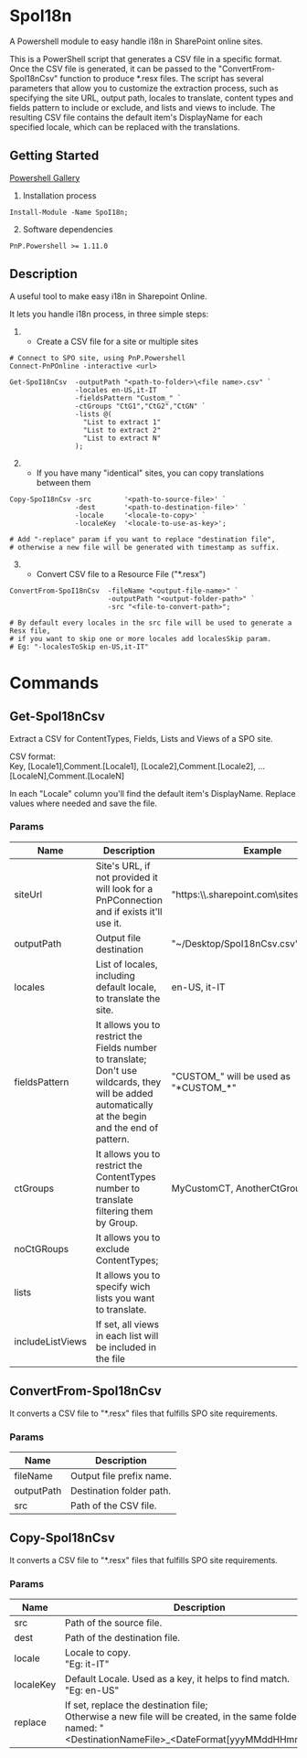# SpoI18n
A Powershell module to easy handle i18n in SharePoint online sites.

This is a PowerShell script that generates a CSV file in a specific format. 
Once the CSV file is generated, it can be passed to the "ConvertFrom-SpoI18nCsv" function to produce *.resx files. 
The script has several parameters that allow you to customize the extraction process, 
such as specifying the site URL, output path, locales to translate, 
content types and fields pattern to include or exclude, and lists and views to include. 
The resulting CSV file contains the default item's DisplayName for each specified locale, 
which can be replaced with the translations.

## Getting Started

[Powershell Gallery](https://www.powershellgallery.com/packages/SpoI18n)

1.	Installation process
  ```
  Install-Module -Name SpoI18n;
  ```
2.	Software dependencies
  ```
  PnP.Powershell >= 1.11.0
  ```

## Description 
A useful tool to make easy i18n in Sharepoint Online. 

It lets you handle i18n process, in three simple steps:

1. - Create a CSV file for a site or multiple sites   

  ```Ps1
  # Connect to SPO site, using PnP.Powershell
  Connect-PnPOnline -interactive <url>

  Get-SpoI18nCsv  -outputPath "<path-to-folder>\<file name>.csv" `
                  -locales en-US,it-IT  `
                  -fieldsPattern "Custom_" `
                  -ctGroups "CtG1","CtG2","CtGN" `
                  -lists @(
                    "List to extract 1"
                    "List to extract 2"
                    "List to extract N"
                  );
  ```

2. - If you have many "identical" sites, you can copy translations between them  
```Ps1
Copy-SpoI18nCsv -src        '<path-to-source-file>' `
                -dest       '<path-to-destination-file>' `
                -locale     '<locale-to-copy>' `
                -localeKey  '<locale-to-use-as-key>';

# Add "-replace" param if you want to replace "destination file", 
# otherwise a new file will be generated with timestamp as suffix.
```

3. - Convert CSV file to a Resource File ("*.resx")
```PS1
ConvertFrom-SpoI18nCsv  -fileName "<output-file-name>" `
                        -outputPath "<output-folder-path>" `
                        -src "<file-to-convert-path>";

# By default every locales in the src file will be used to generate a Resx file, 
# if you want to skip one or more locales add localesSkip param.  
# Eg: "-localesToSkip en-US,it-IT"
```

# Commands

## Get-SpoI18nCsv
Extract a CSV for ContentTypes, Fields, Lists and Views of a SPO site.

CSV format:   
Key, [Locale1],Comment.[Locale1], [Locale2],Comment.[Locale2], ...[LocaleN],Comment.[LocaleN]

In each "Locale" column you'll find the default item's DisplayName.
Replace values where needed and save the file. 

### Params

| Name              | Description | Example |
|-------------------|-------------|---|
| siteUrl           | Site's URL, if not provided it will look for a PnPConnection and if exists it'll use it. | "https:\\\\<tenant>.sharepoint.com\sites\<sitename>"  |
| outputPath        | Output file destination  | "~/Desktop/SpoI18nCsv.csv" |
| locales           | List of locales, including default locale, to translate the site. | en-US, it-IT |
| fieldsPattern     | It allows you to restrict the Fields number to translate; <br> Don't use wildcards, they will be added automatically at the begin and the end of pattern. |  "CUSTOM_" will be used as "\*CUSTOM_\*" |
| ctGroups          | It allows you to restrict the ContentTypes number to translate filtering them by Group. <br> | MyCustomCT, AnotherCtGroup  |
| noCtGRoups        | It allows you to exclude ContentTypes;            |   |
| lists             | It allows you to specify wich lists you want to translate.             |   |
| includeListViews  | If set, all views in each list will be included in the file             |   | 


## ConvertFrom-SpoI18nCsv
It converts a CSV file to "*.resx" files that fulfills SPO site requirements.

### Params

| Name       | Description              |
|------------|--------------------------|
| fileName   | Output file prefix name. |
| outputPath | Destination folder path. | 
| src        | Path of the CSV file.    |

## Copy-SpoI18nCsv
It converts a CSV file to "*.resx" files that fulfills SPO site requirements.

### Params

| Name      | Description                                                             |
|-----------|-------------------------------------------------------------------------|
| src       | Path of the source file.                                                |
| dest      | Path of the destination file.                                           | 
| locale    | Locale to copy. <br> "Eg: it-IT"                                        |
| localeKey | Default Locale. Used as a key, it helps to find match. <br> "Eg: en-US" |
| replace   | If set, replace the destination file; <br> Otherwise a new file will be created, in the same folder, named: "\<DestinationNameFile>_<DateFormat[yyyMMddHHmm]>.csv"    |

